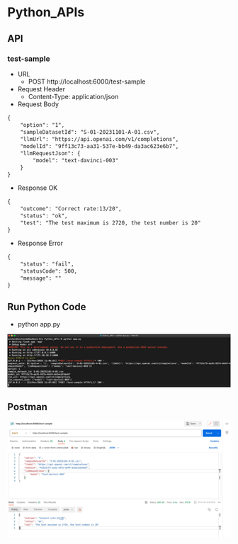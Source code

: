 # Python_APIs

## API
### test-sample
* URL
  * POST http://localhost:6000/test-sample
* Request Header
  * Content-Type: application/json
* Request Body
```
{
    "option": "1",
    "sampleDatasetId": "S-01-20231101-A-01.csv",
    "llmUrl": "https://api.openai.com/v1/completions",
    "modelId": "9ff13c73-aa31-537e-bb49-da3ac623e6b7",
    "llmRequestJson": {
        "model": "text-davinci-003"
    }
}
```
* Response OK
```
{
    "outcome": "Correct rate:13/20",
    "status": "ok",
    "test": "The test maximum is 2720, the test number is 20"
}
```

* Response Error
```
{
    "status": "fail",
    "statusCode": 500,
    "message": ""
}
```

## Run Python Code
* python app.py

![](./Images/Run_Python_Code.png)

## Postman
![](./Images/Postman.png)